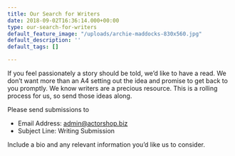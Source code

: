 ```yaml
---
title: Our Search for Writers
date: 2018-09-02T16:36:14.000+00:00
type: our-search-for-writers
default_feature_image: "/uploads/archie-maddocks-830x560.jpg"
default_description: ''
default_tags: []

---
```

If you feel passionately a story should be told, we’d like to have a read. We don’t want more than an A4 setting out the idea and promise to get back to you promptly. We know writers are a precious resource. This is a rolling process for us, so send those ideas along.

Please send submissions to

* Email Address:  admin@actorshop.biz 
* Subject Line: Writing Submission

Include a bio and any relevant information you’d like us to consider.